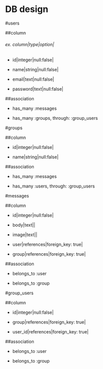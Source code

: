 DB design
====

#users

##column

###### ex. column|type|option|

* id|integer|null:false|

* name|string|null:false|

* email|text|null:false|

* password|text|null:false|

##association

* has_many :messages

* has_many :groups, through: :group_users

#groups

##column

* id|integer|null:false|

* name|string|null:false|

##association

* has_many :messages

* has_many :users, through: :group_users

#messages

##column

* id|integer|null:false|

* body|text||

* image|text||

* user|references|foreign_key: true|

* group|references|foreign_key: true|

##association

* belongs_to :user

* belongs_to :group

#group_users

##column

* id|integer|null:false|

* group|references|foreign_key: true|

* user_id|references|foreign_key: true|

##association

* belongs_to :user

* belongs_to :group